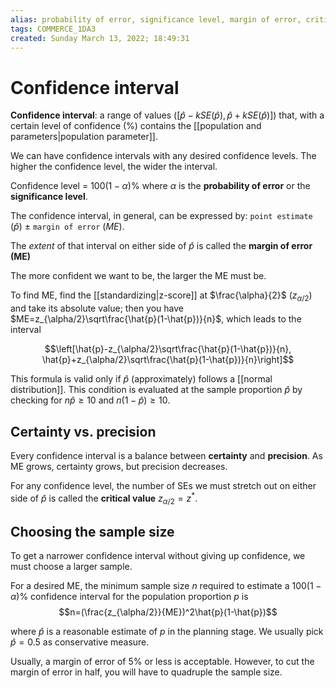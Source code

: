 ```yaml
---
alias: probability of error, significance level, margin of error, critical value
tags: COMMERCE_1DA3
created: Sunday March 13, 2022; 18:49:31 
---
```

# Confidence interval
**Confidence interval**: a range of values ($[\hat{p}-kSE(\hat{p}),\hat{p}+kSE(\hat{p})]$) that, with a certain level of confidence (%) contains the [[population and parameters|population parameter]].

We can have confidence intervals with any desired confidence levels. The higher the confidence level, the wider the interval. 

Confidence level = $100(1-\alpha)\%$ where $\alpha$ is the **probability of error** or the **significance level**.

The confidence interval, in general, can be expressed by: `point estimate` ($\hat{p}$) $\pm$ `margin of error` ($ME$).

The *extent* of that interval on either side of $\hat{p}$ is called the **margin of error (ME)**

The more confident we want to be, the larger the ME must be. 

To find ME, find the [[standardizing|z-score]] at $\frac{\alpha}{2}$ ($z_{\alpha/2}$) and take its absolute value; then you have $ME=z_{\alpha/2}\sqrt\frac{\hat{p}(1-\hat{p})}{n}$, which leads to the interval

$$\left[\hat{p}-z_{\alpha/2}\sqrt\frac{\hat{p}(1-\hat{p})}{n},
\hat{p}+z_{\alpha/2}\sqrt\frac{\hat{p}(1-\hat{p})}{n}\right]$$

This formula is valid only if $\hat{p}$ (approximately) follows a [[normal distribution]]. This condition is evaluated at the sample proportion $\hat{p}$ by checking for $n\hat{p}\geq 10$ and $n(1-\hat{p})\geq 10$. 

## Certainty vs. precision
Every confidence interval is a balance between **certainty** and **precision**. As ME grows, certainty grows, but precision decreases. 

For any confidence level, the number of SEs we must stretch out on either side of $\hat{p}$ is called the **critical value** $z_{\alpha/2}=z^*$. 

## Choosing the sample size
To get a narrower confidence interval without giving up confidence, we must choose a larger sample. 

For a desired ME, the minimum sample size $n$ required to estimate a $100(1-\alpha)\%$ confidence interval for the population proportion $p$ is
$$n=(\frac{z_{\alpha/2}}{ME})^2\hat{p}(1-\hat{p})$$

where $\hat{p}$ is a reasonable estimate of $p$ in the planning stage. We usually pick $\hat{p}=0.5$ as conservative measure. 

Usually, a margin of error of $5\%$ or less is acceptable. However, to cut the margin of error in half, you will have to quadruple the sample size. 